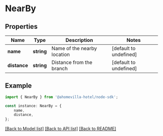 # NearBy


## Properties

Name | Type | Description | Notes
------------ | ------------- | ------------- | -------------
**name** | **string** | Name of the nearby location | [default to undefined]
**distance** | **string** | Distance from the branch | [default to undefined]

## Example

```typescript
import { NearBy } from '@ahomevilla-hotel/node-sdk';

const instance: NearBy = {
    name,
    distance,
};
```

[[Back to Model list]](../README.md#documentation-for-models) [[Back to API list]](../README.md#documentation-for-api-endpoints) [[Back to README]](../README.md)
